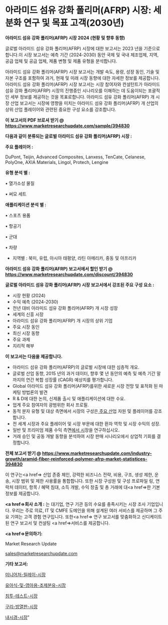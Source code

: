 # 아라미드 섬유 강화 폴리머(AFRP) 시장: 세분화 연구 및 목표 고객(2030년)

<strong>아라미드 섬유 강화 폴리머(AFRP) 시장 2024 (현황 및 향후 동향)</strong>

글로벌 아라미드 섬유 강화 폴리머(AFRP) 시장에 대한 보고서는 2023 년을 기준으로합니다.이 시장 보고서는 예측 기간 (2024-2030) 동안 국제 및 국내 제조업체, 지역, 공급 업체 및 공급 업체, 제품 변형 및 제품 유형을 분석합니다.

아라미드 섬유 강화 폴리머(AFRP) 시장 보고서는 개발 속도, 용량, 성장 동인, 기술 및 자본 구조를 포함하여 과거, 현재 및 미래 시장 동향에 대한 자세한 정보를 제공합니다. 아라미드 섬유 강화 폴리머(AFRP) 시장 보고서는 시장 참여자와 컨설턴트가 아라미드 섬유 강화 폴리머(AFRP) 시장의 진행중인 시나리오를 이해하는 데 도움이되는 포괄적 인 세부 정보를 제공하는 것을 목표로합니다. 아라미드 섬유 강화 폴리머(AFRP) 개 시장 산업 보고서는 시장에 영향을 미치는 아라미드 섬유 강화 폴리머(AFRP) 개 산업의 상위 산업 플레이어와 관련된 중요한 구성 요소를 강조합니다.



<strong>이 보고서의 PDF 브로셔 받기 @ <a href=https://www.marketresearchupdate.com/sample/394830>https://www.marketresearchupdate.com/sample/394830</a></strong>



<strong>다음과 같이 분류되는 글로벌 아라미드 섬유 강화 폴리머(AFRP) 시장 :</strong>



<strong>주요 플레이어 :</strong>

DuPont, Teijin, Advanced Composites, Lanxess, TenCate, Celanese, PolyOne, AXIA Materials, Lingol, Protech, Lengine



<strong>유형 분석 별 :</strong>

• 열가소성 물질

• 써모 세트



<strong>애플리케이션 분석 별 :</strong>

• 스포츠 용품

• 항공기

• 군대

• 차량

<ul>
  <li>지역별 : 북미, 유럽, 아시아 태평양, 라틴 아메리카, 중동 및 아프리카</li>
</ul>


<strong>아라미드 섬유 강화 폴리머(AFRP) 보고서에서 할인 받기 @ <a href=https://www.marketresearchupdate.com/discount/394830>https://www.marketresearchupdate.com/discount/394830</a></strong>



<strong>글로벌 아라미드 섬유 강화 폴리머(AFRP) 시장 보고서에서 강조된 주요 구성 요소 :</strong>
<ul>
  <li>시장 현황 (2024)</li>
  <li>수익 예측 (2024-2030)</li>
  <li>전년 대비 아라미드 섬유 강화 폴리머(AFRP) 개 시장 성장</li>
  <li>세계의 신흥 시장</li>
  <li>아라미드 섬유 강화 폴리머(AFRP) 개 시장의 상위 기업</li>
  <li>주요 시장 동인</li>
  <li>최신 시장 동향</li>
  <li>주요 과제</li>
  <li>지리적 해부</li>
</ul>


<strong>이 보고서는 다음을 제공합니다.</strong>
<ul>
  <li>아라미드 섬유 강화 폴리머(AFRP)의 글로벌 시장에 대한 심층적 개요.</li>
  <li>글로벌 산업 동향, 2015 년의 과거 데이터, 향후 몇 년 동안의 예측 및 예측 기간 말까지의 연간 복합 성장률 (CAGR) 예상치를 평가합니다.</li>
  <li>Global 아라미드 섬유 강화 폴리머(AFRP)를위한 새로운 시장 전망 및 표적화 된 마케팅 방법론의 발견</li>
  <li>R &amp; D에 대한 논의, 신제품 출시 및 애플리케이션에 대한 수요.</li>
  <li>업계 주요 참여자의 광범위한 회사 프로필.</li>
  <li>동적 분자 유형 및 대상 측면에서 시장의 구성은<a href=> 주요 산</a>업 자원 및 플레이어를 강조합니다.</li>
  <li>전 세계 시장과 주요 플레이어 및 시장 부문에 대한 환자 역학 및 시장 수익의 성장.</li>
  <li>일반 및 프리미엄 제품 수익 측면<a href=>에서 시</a>장을 연구하십시오.</li>
  <li>거래 승인 및 공동 개발 동향을 분석하여 시장 판매 시나리오에서 상업적 기회를 결정합니다.</li>
</ul>



<strong>전체 보고서 받기 @ <a href=https://www.marketresearchupdate.com/industry-growth/aramid-fiber-reinforced-polymer-afrp-market-statistices-394830>https://www.marketresearchupdate.com/industry-growth/aramid-fiber-reinforced-polymer-afrp-market-statistices-394830</a></strong>

이 연구는<a href=> 산업 존중</a> 체인, 강력한 비즈니스 전략, 비용, 구조, 생성 제한, 운송, 시장 범위 및 제한 사용률을 통합합니다. 또한 시장 구성원 및 구성 프로파일 링, 연락처 데이터, 항목 / 혜택 침대, 소득 개발, 수익 창출 및 총 거래에 대<a href=>한 기본 </a>정보를 제공합니다.



<strong><a href=>회사 소</a>개 :</strong>
는 대기업, 연구 기관 등의 수요를 충족시키는 시장 조사 기업입니다. 우리는 주로 의료, IT 및 CMFE 도메인을 위해 설계된 여러 서비스를 제공하며 그 주요 기여는 고객 경험 연구입니다. 또한<a href=> 연구 보</a>고서를 맞춤화하고 신디케이트 된 연구 보고서 및 컨설팅 <a href=>서비스</a>를 제공합니다.



<strong><a href=>문의하기:</a></strong>

Market Research Update

sales@marketresearchupdate.com



<strong>기타 보고서:</strong>

<a href=https://www.linkedin.com/pulse/미니어처-릴레이-시장-진입-전략-및-위험-평가2029년-trend-tracking-tips-360-analysis/>미니어처-릴레이-시장</a>

<a href=https://www.linkedin.com/pulse/유아식-및-영아용-조제분유-시장-세분화-연구-목표-고객2029년-data-dive-diaries-24-analysis-82cbf/>유아식-및-영아용-조제분유-시장</a>

<a href=https://www.linkedin.com/pulse/침투-테스트-시장-세분화-연구-및-목표-고객2029년-survey-savvy-insights-360-analysis-fdybf/>침투-테스트-시장</a>

<a href=https://www.linkedin.com/pulse/구리-방열판-시장-진입-전략-및-위험-평가2030년-market-matrix-musings-analysis-vsiof/>구리-방열판-시장</a>

<a href=https://www.linkedin.com/pulse/내시경-시장-규모-및-성장-2023-survey-spotlight-pro-24-analysis-i4iyf/>내시경-시장</a>"
